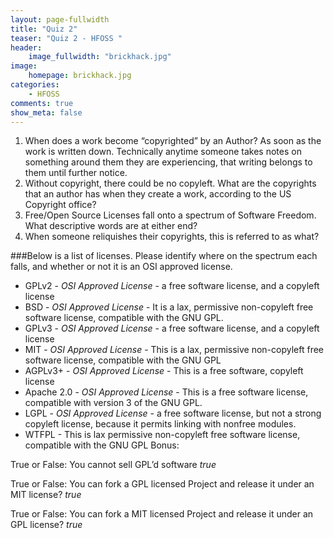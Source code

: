 ```yaml
---
layout: page-fullwidth
title: "Quiz 2"
teaser: "Quiz 2 - HFOSS "
header:
    image_fullwidth: "brickhack.jpg"
image:
    homepage: brickhack.jpg
categories:
    - HFOSS
comments: true
show_meta: false
---
```



1. When does a work become “copyrighted” by an Author? 
As soon as the work is written down. Technically anytime someone takes notes on something around them they are experiencing, that writing belongs to them until further notice.
2. Without copyright, there could be no copyleft. What are the copyrights that an author has when they create a work, according to the US Copyright office?
3. Free/Open Source Licenses fall onto a spectrum of Software Freedom. What descriptive words are at either end?
4. When someone reliquishes their copyrights, this is referred to as what?


###Below is a list of licenses. Please identify where on the spectrum each falls, and whether or not it is an OSI approved license.

- GPLv2 - *OSI Approved License* - a free software license, and a copyleft license
- BSD - *OSI Approved License* - It is a lax, permissive non-copyleft free software license, compatible with the GNU GPL.
- GPLv3 - *OSI Approved License* - a free software license, and a copyleft license
- MIT - *OSI Approved License* - This is a lax, permissive non-copyleft free software license, compatible with the GNU GPL
- AGPLv3+ - *OSI Approved License* - This is a free software, copyleft license 
- Apache 2.0 - *OSI Approved License* - This is a free software license, compatible with version 3 of the GNU GPL.
- LGPL - *OSI Approved License* - a free software license, but not a strong copyleft license, because it permits linking with nonfree modules. 
- WTFPL - This is lax permissive non-copyleft free software license, compatible with the GNU GPL 
Bonus:

True or False: You cannot sell GPL’d software *true*

True or False: You can fork a GPL licensed Project and release it under an MIT license? *true*

True or False: You can fork a MIT licensed Project and release it under an GPL license? *true*